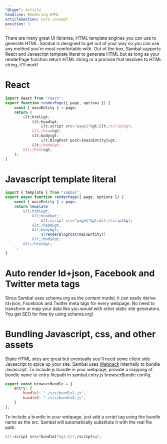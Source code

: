 ```yaml
---
"@type": Article
headline: Rendering HTML
articleSection: Core concept
position: 3
---
```


There are many great UI libraries, HTML template engines you can use to generate HTML.  Sambal is designed to get out of your way so you can use any method you're most comfortable with.  Out of the box, Sambal supports React and Javascript template literal to generate HTML but as long as your renderPage function return HTML string or a promise that resolves to HTML string, it'll work!

# React

```jsx
import React from "react";
export function renderPage({ page, options }) {
    const { mainEntity } = page;
    return (
        &lt;html&gt;
            &lt;head&gt;
                &lt;script src="page1"&gt;&lt;/script&gt;
            &lt;/head&gt;
            &lt;body&gt;
                &lt;BlogPost post={mainEntity}&gt;
            &lt;/body&gt;
        &lt;/html&gt;
    );
}
```


# Javascript template literal

```js
import { template } from "sambal";
export async function renderPage({ page, options }) {
    const { mainEntity } = page;
    return template`
        &lt;html&gt;
            &lt;head&gt;
                &lt;script src="page1"&gt;&lt;/script&gt;
            &lt;/head&gt;
            &lt;body&gt;
                ${renderBlogPost(mainEntity)}
            &lt;/body&gt;
        &lt;/html&gt;
    `;
}
```

# Auto render ld+json, Facebook and Twitter meta tags

Since Sambal uses schema.org as the content model, it can easily derive ld+json, Facebook and Twitter meta tags for every webpage.  No need to transform or map your data like you would with other static site generators.  You get SEO for free by using schema.org!


# Bundling Javascript, css, and other assets

Static HTML sites are great but eventually you'll need some client side Javascript to spice up your site.  Sambal uses [Webpack](https://webpack.js.org/) internally to bundle Javascript. To include js bundle in your webpage, provide a mapping of bundle name to entry filepath in sambal.entry.js browserBundle config.

```js
export const browserBundle = {
    entry: {
        bundle1: "./src/bundle1.js",
        bundle2: "./src/bundle2.js",
    }
};
```

To include a bundle in your webpage, just add a script tag using the bundle name as the src.  Sambal will automatically substitute it with the real file path.

```html
&lt;script src="bundle1"&gt;&lt;/script&gt;
```

